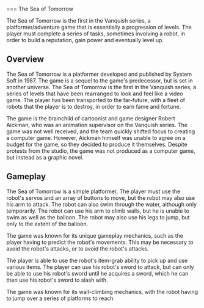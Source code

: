 
===
The Sea of Tomorrow

The Sea of Tomorrow is the first in the Vanquish series, a platformer/adventure game that is essentially a progression of levels. The player must complete a series of tasks, sometimes involving a robot, in order to build a reputation, gain power and eventually level up.

## Overview

The Sea of Tomorrow is a platformer developed and published by System Soft in 1987. The game is a sequel to the game's predecessor, but is set in another universe. The Sea of Tomorrow is the first in the Vanquish series, a series of levels that have been rearranged to look and feel like a video game. The player has been transported to the far-future, with a fleet of robots that the player is to destroy, in order to earn fame and fortune.

The game is the brainchild of cartoonist and game designer Robert Aickman, who was an animation supervisor on the Vanquish series. The game was not well received, and the team quickly shifted focus to creating a computer game. However, Aickman himself was unable to agree on a budget for the game, so they decided to produce it themselves. Despite protests from the studio, the game was not produced as a computer game, but instead as a graphic novel.

## Gameplay

The Sea of Tomorrow is a simple platformer. The player must use the robot's servos and an array of buttons to move, but the robot may also use his arm to attack. The robot can also swim through the water, although only temporarily. The robot can use his arm to climb walls, but he is unable to swim as well as the balloon. The robot may also use his legs to jump, but only to the extent of the balloon.

The game was known for its unique gameplay mechanics, such as the player having to predict the robot's movements. This may be necessary to avoid the robot's attacks, or to avoid the robot's attacks.

The player is able to use the robot's item-grab ability to pick up and use various items. The player can use his robot's sword to attack, but can only be able to use his robot's sword until he acquires a sword, which he can then use his robot's sword to slash with.

The game was known for its wall-climbing mechanics, with the robot having to jump over a series of platforms to reach
